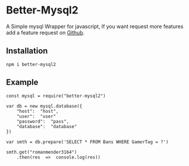 # Better-Mysql2

A Simple mysql Wrapper for javascript, If you want request more features add a feature request on [Github](https://github.com/RomanMender/better-mysql2).

## Installation
```shell
npm i better-mysql2
```

## Example

~~~JS
const mysql = require("better-mysql2")

var db = new mysql.database({
	"host":  "host",
	"user":  "user"
	"password":  "pass",
	"database":  "database"
})

var smth = db.prepare('SELECT * FROM Bans WHERE GamerTag = ?')

smth.get("romanmender3164")
	.then(res  =>  console.log(res))
~~~
